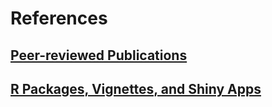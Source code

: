 # References

## [Peer-reviewed Publications](https://github.com/JVAdams/Ref/blob/master/Pubs.md)

## [R Packages, Vignettes, and Shiny Apps](https://github.com/JVAdams/Ref/blob/master/Rpkgs.md)
